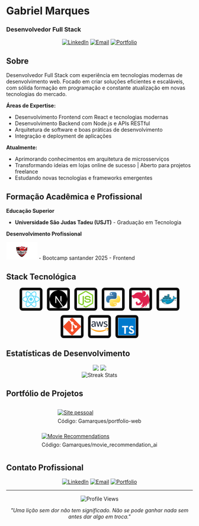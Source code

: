 # Gabriel Marques
### Desenvolvedor Full Stack

<div align="center">
  
  [![LinkedIn](https://img.shields.io/badge/LinkedIn-Connect-0077B5?style=flat-square&logo=linkedin)](https://www.linkedin.com/in/gabrielgamarques/)
  [![Email](https://img.shields.io/badge/Email-Contact-EA4335?style=flat-square&logo=gmail&logoColor=white)](mailto:gabrielgamarques1@gmail.com)
  [![Portfolio](https://img.shields.io/badge/Portfolio-Visit-000000?style=flat-square&logo=About.me&logoColor=white)](https://gamarques.vercel.app)
  
</div>

## Sobre

Desenvolvedor Full Stack com experiência em tecnologias modernas de desenvolvimento web. Focado em criar soluções eficientes e escaláveis, com sólida formação em programação e constante atualização em novas tecnologias do mercado.

**Áreas de Expertise:**
- Desenvolvimento Frontend com React e tecnologias modernas
- Desenvolvimento Backend com Node.js e APIs RESTful
- Arquitetura de software e boas práticas de desenvolvimento
- Integração e deployment de aplicações

**Atualmente:**
- Aprimorando conhecimentos em arquitetura de microsserviços
- Transformando ideias em lojas online de sucesso | Aberto para projetos freelance
- Estudando novas tecnologias e frameworks emergentes

## Formação Acadêmica e Profissional

**Educação Superior**
- **Universidade São Judas Tadeu (USJT)** - Graduação em Tecnologia

**Desenvolvimento Profissional**
<div align="left">
    <img src="./stack-icons/bootcamp-santander.png" alt="Bootcamp Santander" style="height:48px;" />
  - Bootcamp santander 2025 - Frontend
</div>

## Stack Tecnológica
<div align="center">
  <div style="display:flex; flex-wrap:wrap; justify-content:center; gap:12px; align-items:center; max-width:820px; margin:0 auto;">
    <img src="./stack-icons/React.png" alt="React" width="48" height="48" style="padding:6px; background:#0b0b0b; border-radius:8px; border:1px solid rgba(255,255,255,0.06); transition:transform .12s ease;" />
    <img src="./stack-icons/Next.js.png" alt="Next.js" width="48" height="48" style="padding:6px; background:#0b0b0b; border-radius:8px; border:1px solid rgba(255,255,255,0.06); transition:transform .12s ease;" />
    <img src="./stack-icons/Node.js.png" alt="Node.js" width="48" height="48" style="padding:6px; background:#0b0b0b; border-radius:8px; border:1px solid rgba(255,255,255,0.06); transition:transform .12s ease;" />
    <img src="./stack-icons/Python.png" alt="Python" width="48" height="48" style="padding:6px; background:#0b0b0b; border-radius:8px; border:1px solid rgba(255,255,255,0.06); transition:transform .12s ease;" />
    <img src="./stack-icons/Nest.js (1).png" alt="Nest.js" width="48" height="48" style="padding:6px; background:#0b0b0b; border-radius:8px; border:1px solid rgba(255,255,255,0.06); transition:transform .12s ease;" />
    <img src="./stack-icons/Docker.png" alt="Docker" width="48" height="48" style="padding:6px; background:#0b0b0b; border-radius:8px; border:1px solid rgba(255,255,255,0.06); transition:transform .12s ease;" />
    <img src="./stack-icons/Git.png" alt="Git" width="48" height="48" style="padding:6px; background:#0b0b0b; border-radius:8px; border:1px solid rgba(255,255,255,0.06); transition:transform .12s ease;" />
    <img src="./stack-icons/AWS (1).png" alt="AWS" width="48" height="48" style="padding:6px; background:#0b0b0b; border-radius:8px; border:1px solid rgba(255,255,255,0.06); transition:transform .12s ease;" />
    <img src="./stack-icons/TypeScript.png" alt="TypeScript" width="48" height="48" style="padding:6px; background:#0b0b0b; border-radius:8px; border:1px solid rgba(255,255,255,0.06); transition:transform .12s ease;" />
  </div>
</div>

## Estatísticas de Desenvolvimento

<div align="center">
  <img height="180em" src="https://github-readme-stats.vercel.app/api?username=gamarques&show_icons=true&theme=github_dark&include_all_commits=true&count_private=true&hide_border=true"/>
  <img height="180em" src="https://github-readme-stats.vercel.app/api/top-langs/?username=gamarques&layout=compact&langs_count=7&theme=github_dark&hide_border=true"/>
</div>

<div align="center">
  <img src="https://github-readme-streak-stats.herokuapp.com/?user=gamarques&theme=github-dark-blue&hide_border=true" alt="Streak Stats"/>
</div>

## Portfólio de Projetos

<div align="center">

  <div style="display:inline-block; text-align:left; margin:12px;">
    <a href="https://gamarques.vercel.app" target="_blank" rel="noopener">
      <img src="https://img.shields.io/badge/Portfolio-gamarques.vercel.app-000000?style=for-the-badge&logo=vercel" alt="Site pessoal" />
    </a>
    <div style="margin-top:6px;">
      <a href="https://github.com/Gamarques/portfolio-web" target="_blank" rel="noopener" style="color:inherit; text-decoration:none;">Código: Gamarques/portfolio-web</a>
    </div>
  </div>

  <div style="display:inline-block; text-align:left; margin:12px;">
    <a href="https://movie-recommendations-ai.streamlit.app/" target="_blank" rel="noopener">
      <img src="https://img.shields.io/badge/Movie-Recommendations-AI-1F6FEB?style=for-the-badge" alt="Movie Recommendations" />
    </a>
    <div style="margin-top:6px;">
      <a href="https://github.com/Gamarques/movie_recommendation_ai" target="_blank" rel="noopener" style="color:inherit; text-decoration:none;">Código: Gamarques/movie_recommendation_ai</a>
    </div>
  </div>

</div>

## Contato Profissional

<div align="center">
  
  [![LinkedIn](https://img.shields.io/badge/LinkedIn-Conectar-0077B5?style=flat-square&logo=linkedin&logoColor=white)](https://www.linkedin.com/in/gabrielgamarques/)
  [![Email](https://img.shields.io/badge/Email-Contato-EA4335?style=flat-square&logo=gmail&logoColor=white)](mailto:gabrielgamarques1@gmail.com)
  [![Portfolio](https://img.shields.io/badge/Portfolio-Visitar-000000?style=flat-square&logo=About.me&logoColor=white)](https://gamarques.vercel.app)
  
</div>

---

<div align="center">
  
  ![Profile Views](https://komarev.com/ghpvc/?username=gamarques&color=blue&style=flat-square&label=Visualizações+do+Perfil)
  
  *"Uma lição sem dor não tem significado. Não se pode ganhar nada sem antes dar algo em troca."*
  
</div>
